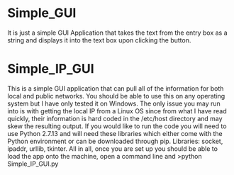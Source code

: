 # Simple_GUI
It is just a simple GUI Application that takes the text from the entry box as a string and displays it into the text box upon clicking the button.

# Simple_IP_GUI
This is a simple GUI application that can pull all of the information for both local and public networks.  You should be able to use this on any operating system but I have only tested it on Windows.  The only issue you may run into is with getting the local IP from a Linux OS since from what I have read quickly, their information is hard coded in the /etc/host directory and may skew the resulting output.  If you would like to run the code you will need to use Python 2.7.13 and will need these libraries which either come with the Python environment or can be downloaded through pip.  Libraries: socket, ipaddr, urllib, tkinter.  All in all, once you are set up you should be able to load the app onto the machine, open a command line and >python Simple_IP_GUI.py
